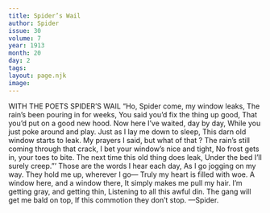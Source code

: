 ```yaml
---
title: Spider’s Wail
author: Spider
issue: 30
volume: 7
year: 1913
month: 20
day: 2
tags:
layout: page.njk
image:
---
```

WITH THE POETS    SPIDER’S WAIL    “Ho, Spider come, my window leaks, The rain’s been pouring in for weeks, You said you’d fix the thing up good, That you’d put on a good new hood. Now here I’ve waited, day by day, While you just poke around and play. Just as I lay me down to sleep, This darn old window starts to leak. My prayers I said, but what of that ? The rain’s still coming through that crack, I bet your window’s nice and tight, No frost gets in, your toes to bite. The next time this old thing does leak, Under the bed I’ll surely creep.”’ Those are the words I hear each day, As I go jogging on my way. They hold me up, wherever I go— Truly my heart is filled with woe. A window here, and a window there, It simply makes me pull my hair. I’m getting gray, and getting thin, Listening to all this awful din. The gang will get me bald on top, If this commotion they don’t stop. —Spider. 
